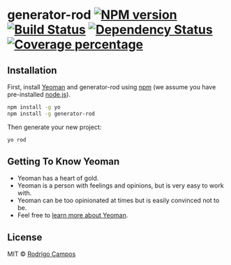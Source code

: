 # generator-rod [![NPM version][npm-image]][npm-url] [![Build Status][travis-image]][travis-url] [![Dependency Status][daviddm-image]][daviddm-url] [![Coverage percentage][coveralls-image]][coveralls-url]
> 

## Installation

First, install [Yeoman](http://yeoman.io) and generator-rod using [npm](https://www.npmjs.com/) (we assume you have pre-installed [node.js](https://nodejs.org/)).

```bash
npm install -g yo
npm install -g generator-rod
```

Then generate your new project:

```bash
yo rod
```

## Getting To Know Yeoman

 * Yeoman has a heart of gold.
 * Yeoman is a person with feelings and opinions, but is very easy to work with.
 * Yeoman can be too opinionated at times but is easily convinced not to be.
 * Feel free to [learn more about Yeoman](http://yeoman.io/).

## License

MIT © [Rodrigo Campos]()


[npm-image]: https://badge.fury.io/js/generator-rod.svg
[npm-url]: https://npmjs.org/package/generator-rod
[travis-image]: https://travis-ci.com/rodweb/generator-rod.svg?branch=master
[travis-url]: https://travis-ci.com/rodweb/generator-rod
[daviddm-image]: https://david-dm.org/rodweb/generator-rod.svg?theme=shields.io
[daviddm-url]: https://david-dm.org/rodweb/generator-rod
[coveralls-image]: https://coveralls.io/repos/rodweb/generator-rod/badge.svg
[coveralls-url]: https://coveralls.io/r/rodweb/generator-rod
